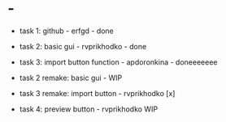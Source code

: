 # -
* task 1: github - erfgd - done
* task 2: basic gui - rvprikhodko - done
* task 3: import button function - apdoronkina - doneeeeeee

* task 2 remake: basic gui - WIP
* task 3 remake: import button - rvprikhodko [x]
* task 4: preview button - rvprikhodko WIP
